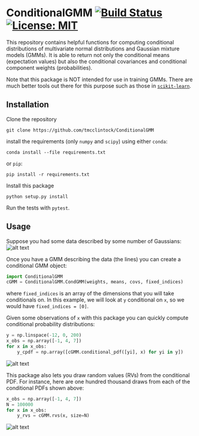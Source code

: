 # ConditionalGMM [![Build Status](https://travis-ci.com/tmcclintock/ConditionalGMM.svg?branch=master)](https://travis-ci.com/tmcclintock/ConditionalGMM) [![License: MIT](https://img.shields.io/badge/License-MIT-blue.svg)](https://opensource.org/licenses/MIT)

This repository contains helpful functions for computing conditional distributions of multivariate normal distributions and Gaussian mixture models (GMMs). It is able to return not only the conditional means (expectation values) but also the conditional covariances and conditional component weights (probabilities).

Note that this package is NOT intended for use in training GMMs. There are much better tools out there for this purpose such as those in [`scikit-learn`](https://scikit-learn.org/stable/modules/mixture.html).

## Installation

Clone the repository

`git clone https://github.com/tmcclintock/ConditionalGMM`

install the requirements (only `numpy` and `scipy`) using either `conda`:

`conda install --file requirements.txt`

or `pip`:

`pip install -r requirements.txt`

Install this package

`python setup.py install`

Run the tests with `pytest`.

## Usage

Suppose you had some data described by some number of Gaussians:
![alt text](https://github.com/tmcclintock/ConditionalGMM/blob/master/notebooks/figures/scatter_contour_2comps.png "2 component data")

Once you have a GMM describing the data (the lines) you can create a conditional GMM object:
```python
import ConditionalGMM
cGMM = ConditionalGMM.CondGMM(weights, means, covs, fixed_indices)
```
where `fixed_indices` is an array of the dimensions that you will take conditionals on. In this example, we will look at `y` conditional on `x`, so we would have `fixed_indices = [0]`.

Given some observations of `x` with this package you can quickly compute conditional probability distributions:
```python
y = np.linspace(-12, 0, 200)
x_obs = np.array([-1, 4, 7])
for x in x_obs:
    y_cpdf = np.array([cGMM.conditional_pdf([yi], x) for yi in y])
```
![alt text](https://github.com/tmcclintock/ConditionalGMM/blob/master/notebooks/figures/cPDF_2comps.png "conditional PDF")

This package also lets you draw random values (RVs) from the conditional PDF. For instance, here are one hundred thousand draws from each of the conditional PDFs shown above:
```python
x_obs = np.array([-1, 4, 7])
N = 100000
for x in x_obs:
    y_rvs = cGMM.rvs(x, size=N)
```
![alt text](https://github.com/tmcclintock/ConditionalGMM/blob/master/notebooks/figures/hist_2comps.png "conditional RVs")
